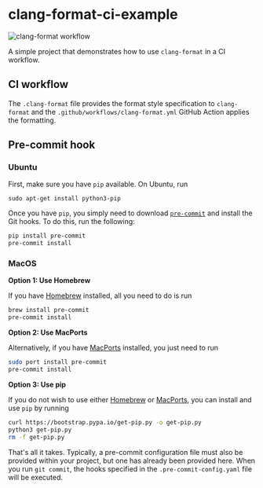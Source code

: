# clang-format-ci-example

![clang-format workflow](https://github.com/PuneetMatharu/clang-format-ci-example/actions/workflows/clang-format.yml/badge.svg)

A simple project that demonstrates how to use `clang-format` in a CI workflow.

## CI workflow

The `.clang-format` file provides the format style specification to `clang-format`
and the `.github/workflows/clang-format.yml` GitHub Action applies the formatting.

## Pre-commit hook
### Ubuntu
First, make sure you have `pip` available. On Ubuntu, run
```
sudo apt-get install python3-pip
```
Once you have `pip`, you simply need to download [`pre-commit`](https://pre-commit.com/)
and install the Git hooks. To do this, run the following:
```bash
pip install pre-commit
pre-commit install
```
### MacOS
**Option 1: Use Homebrew**

If you have [Homebrew](https://brew.sh/) installed, all you need to do is run
```bash
brew install pre-commit
pre-commit install
```
**Option 2: Use MacPorts**

Alternatively, if you have [MacPorts](https://ports.macports.org/) installed, you just need to run
```bash
sudo port install pre-commit
pre-commit install
```

**Option 3: Use pip**

If you do not wish to use either [Homebrew](https://brew.sh/) or
[MacPorts](https://ports.macports.org/), you can install and use `pip` by running
```bash
curl https://bootstrap.pypa.io/get-pip.py -o get-pip.py
python3 get-pip.py
rm -f get-pip.py
```
That's all it takes. Typically, a pre-commit configuration file must also be
provided within your project, but one has already been provided here. When you
run `git commit`, the hooks specified in the `.pre-commit-config.yaml` file will
be executed.
